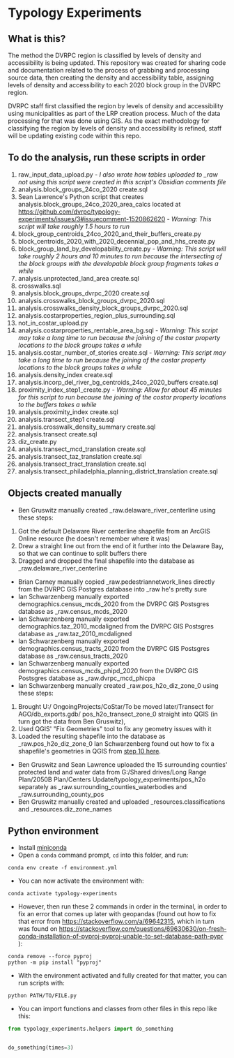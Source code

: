 # Typology Experiments

## What is this?

The method the DVRPC region is classified by levels of density and accessibility is being updated. This repository was created for sharing code and documentation related to the process of grabbing and processing source data, then creating the density and accessibility table, assigning levels of density and accessibility to each 2020 block group in the DVRPC region.

DVRPC staff first classified the region by levels of density and accessibility using municipalities as part of the LRP creation process. Much of the data processing for that was done using GIS. As the exact methodology for classifying the region by levels of density and accessibility is refined, staff will be updating existing code within this repo.

## To do the analysis, run these scripts in order

1. raw_input_data_upload.py - *I also wrote how tables uploaded to _raw not using this script were created in this script's Obsidian comments file*
2. analysis.block_groups_24co_2020 create.sql
3. Sean Lawrence's Python script that creates analysis.block_groups_24co_2020_area_calcs located at https://github.com/dvrpc/typology-experiments/issues/3#issuecomment-1520862620  - *Warning: This script will take roughly 1.5 hours to run*
4. block_group_centroids_24co_2020_and_their_buffers_create.py
5. block_centroids_2020_with_2020_decennial_pop_and_hhs_create.py
6. block_group_land_by_developability_create.py - *Warning: This script will take roughly 2 hours and 10 minutes to run because the intersecting of the block groups with the developable block group fragments takes a while*
7. analysis.unprotected_land_area create.sql
8. crosswalks.sql
9. analysis.block_groups_dvrpc_2020 create.sql
10. analysis.crosswalks_block_groups_dvrpc_2020.sql
11. analysis.crosswalks_density_block_groups_dvrpc_2020.sql
12. analysis.costarproperties_region_plus_surrounding.sql
13. not_in_costar_upload.py
14. analysis.costarproperties_rentable_area_bg.sql - *Warning: This script may take a long time to run because the joining of the costar property locations to the block groups takes a while*
15. analysis.costar_number_of_stories create.sql - *Warning: This script may take a long time to run because the joining of the costar property locations to the block groups takes a while*
16. analysis.density_index create.sql
17. analysis.incorp_del_river_bg_centroids_24co_2020_buffers create.sql
18. proximity_index_step1_create.py - *Warning: Allow for about 45 minutes for this script to run because the joining of the costar property locations to the buffers takes a while*
19. analysis.proximity_index create.sql
20. analysis.transect_step1 create.sql
21. analysis.crosswalk_density_summary create.sql
22. analysis.transect create.sql
23. diz_create.py
24. analysis.transect_mcd_translation create.sql
25. analysis.transect_taz_translation create.sql
26. analysis.transect_tract_translation create.sql
27. analysis.transect_philadelphia_planning_district_translation create.sql

## Objects created manually

- Ben Gruswitz manually created _raw.delaware_river_centerline using these steps: 
1) Got the default Delaware River centerline shapefile from an ArcGIS Online resource (he doesn't remember where it was)
2) Drew a straight line out from the end of it further into the Delaware Bay, so that we can continue to split buffers there
3) Dragged and dropped the final shapefile into the database as _raw.delaware_river_centerline
- Brian Carney manually copied _raw.pedestriannetwork_lines directly from the DVRPC GIS Postgres database into _raw he's pretty sure
- Ian Schwarzenberg manually exported demographics.census_mcds_2020 from the DVRPC GIS Postsgres database as _raw.census_mcds_2020
- Ian Schwarzenberg manually exported demographics.taz_2010_mcdaligned from the DVRPC GIS Postsgres database as _raw.taz_2010_mcdaligned
- Ian Schwarzenberg manually exported demographics.census_tracts_2020 from the DVRPC GIS Postsgres database as _raw.census_tracts_2020
- Ian Schwarzenberg manually exported demographics.census_mcds_phipd_2020 from the DVRPC GIS Postsgres database as _raw.dvrpc_mcd_phicpa
- Ian Schwarzenberg manually created _raw.pos_h2o_diz_zone_0 using these steps: 
1) Brought U:/ OngoingProjects/CoStar/To be moved later/Transect for AGO/db_exports.gdb/ pos_h2o_transect_zone_0 straight into QGIS (in turn got the data from Ben Gruswitz), 
2) Used QGIS' "Fix Geometries" tool to fix any geometry issues with it
3) Loaded the resulting shapefile into the database as _raw.pos_h2o_diz_zone_0
Ian Schwarzenberg found out how to fix a shapefile's geometries in QGIS from [step 10 here](https://www.qgistutorials.com/en/docs/3/handling_invalid_geometries.html).
- Ben Gruswitz and Sean Lawrence uploaded the 15 surrounding counties' protected land and water data from G:/Shared drives/Long Range Plan/2050B Plan/Centers Update/typology_experiments/pos_h2o separately as _raw.surrounding_counties_waterbodies and _raw.surrounding_county_pos
- Ben Gruswitz manually created and uploaded _resources.classifications and _resources.diz_zone_names

## Python environment

- Install [miniconda](https://docs.conda.io/en/latest/miniconda.html)
- Open a `conda` command prompt, `cd` into this folder, and run:

```
conda env create -f environment.yml
```

- You can now activate the environment with:

```
conda activate typology-experiments
```

- However, then run these 2 commands in order in the terminal, in order to fix an error that comes up later with geopandas (found out how to fix that error from https://stackoverflow.com/a/69642315, which in turn was found on https://stackoverflow.com/questions/69630630/on-fresh-conda-installation-of-pyproj-pyproj-unable-to-set-database-path-pypr ):

```
conda remove --force pyproj
python -m pip install "pyproj"
```

- With the environment activated and fully created for that matter, you can run scripts with:

```
python PATH/TO/FILE.py
```

- You can import functions and classes from other files in this repo like this:

```python
from typology_experiments.helpers import do_something


do_something(times=3)
```